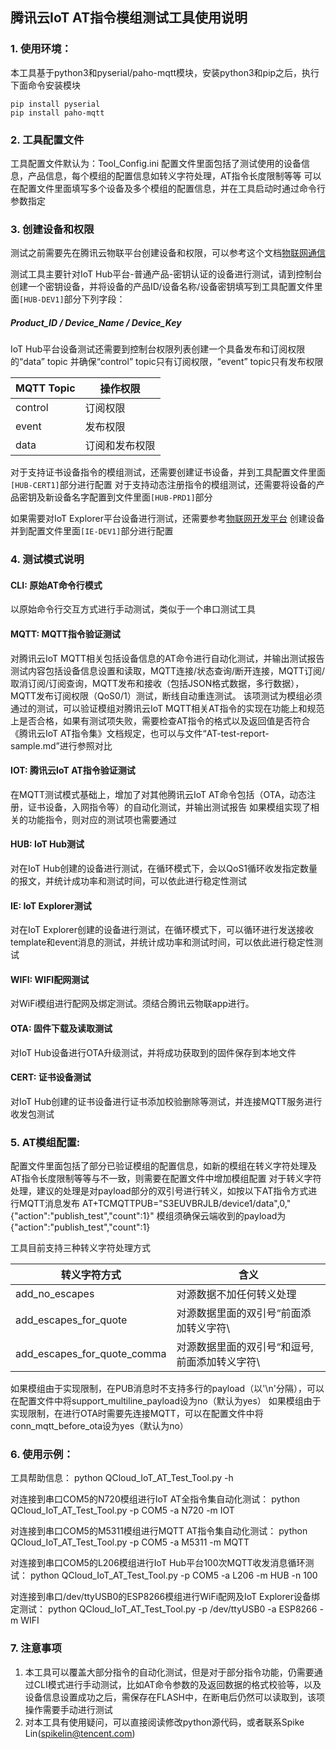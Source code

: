 ## 腾讯云IoT AT指令模组测试工具使用说明

### 1. 使用环境：
本工具基于python3和pyserial/paho-mqtt模块，安装python3和pip之后，执行下面命令安装模块
```
pip install pyserial
pip install paho-mqtt
```

### 2. 工具配置文件
工具配置文件默认为：Tool_Config.ini
配置文件里面包括了测试使用的设备信息，产品信息，每个模组的配置信息如转义字符处理，AT指令长度限制等等
可以在配置文件里面填写多个设备及多个模组的配置信息，并在工具启动时通过命令行参数指定

### 3. 创建设备和权限
测试之前需要先在腾讯云物联平台创建设备和权限，可以参考这个文档[物联网通信](https://github.com/tencentyun/qcloud-iot-sdk-embedded-c/blob/master/docs/%E7%89%A9%E8%81%94%E7%BD%91%E9%80%9A%E4%BF%A1%E5%B9%B3%E5%8F%B0.md)

测试工具主要针对IoT Hub平台-普通产品-密钥认证的设备进行测试，请到控制台创建一个密钥设备，并将设备的产品ID/设备名称/设备密钥填写到工具配置文件里面`[HUB-DEV1]`部分下列字段：

##### Product_ID / Device_Name / Device_Key

IoT Hub平台设备测试还需要到控制台权限列表创建一个具备发布和订阅权限的“data” topic
并确保“control” topic只有订阅权限，“event” topic只有发布权限

| MQTT Topic       | 操作权限                                  |
| ---------------- | --------------------------------------- |
| control          | 订阅权限 |
| event            | 发布权限 |
| data             | 订阅和发布权限 |

对于支持证书设备指令的模组测试，还需要创建证书设备，并到工具配置文件里面`[HUB-CERT1]`部分进行配置
对于支持动态注册指令的模组测试，还需要将设备的产品密钥及新设备名字配置到文件里面`[HUB-PRD1]`部分

如果需要对IoT Explorer平台设备进行测试，还需要参考[物联网开发平台](https://github.com/tencentyun/qcloud-iot-sdk-embedded-c/blob/master/docs/%E7%89%A9%E8%81%94%E7%BD%91%E5%BC%80%E5%8F%91%E5%B9%B3%E5%8F%B0.md) 创建设备并到配置文件里面`[IE-DEV1]`部分进行配置

### 4. 测试模式说明
#### CLI: 原始AT命令行模式
以原始命令行交互方式进行手动测试，类似于一个串口测试工具

#### MQTT: MQTT指令验证测试
对腾讯云IoT MQTT相关包括设备信息的AT命令进行自动化测试，并输出测试报告
测试内容包括设备信息设置和读取，MQTT连接/状态查询/断开连接，MQTT订阅/取消订阅/订阅查询，MQTT发布和接收（包括JSON格式数据，多行数据），MQTT发布订阅权限（QoS0/1）测试，断线自动重连测试。
该项测试为模组必须通过的测试，可以验证模组对腾讯云IoT MQTT相关AT指令的实现在功能上和规范上是否合格，如果有测试项失败，需要检查AT指令的格式以及返回值是否符合《腾讯云IoT AT指令集》文档规定，也可以与文件“AT-test-report-sample.md”进行参照对比

#### IOT: 腾讯云IoT AT指令验证测试
在MQTT测试模式基础上，增加了对其他腾讯云IoT AT命令包括（OTA，动态注册，证书设备，入网指令等）的自动化测试，并输出测试报告
如果模组实现了相关的功能指令，则对应的测试项也需要通过

#### HUB: IoT Hub测试
对在IoT Hub创建的设备进行测试，在循环模式下，会以QoS1循环收发指定数量的报文，并统计成功率和测试时间，可以依此进行稳定性测试

#### IE: IoT Explorer测试
对在IoT Explorer创建的设备进行测试，在循环模式下，可以循环进行发送接收template和event消息的测试，并统计成功率和测试时间，可以依此进行稳定性测试

#### WIFI: WIFI配网测试
对WiFi模组进行配网及绑定测试。须结合腾讯云物联app进行。

#### OTA: 固件下载及读取测试
对IoT Hub设备进行OTA升级测试，并将成功获取到的固件保存到本地文件

#### CERT: 证书设备测试
对IoT Hub创建的证书设备进行证书添加校验删除等测试，并连接MQTT服务进行收发包测试

### 5. AT模组配置:
配置文件里面包括了部分已验证模组的配置信息，如新的模组在转义字符处理及AT指令长度限制等等与不一致，则需要在配置文件中增加模组配置
对于转义字符处理，建议的处理是对payload部分的双引号进行转义，如按以下AT指令方式进行MQTT消息发布
AT+TCMQTTPUB="S3EUVBRJLB/device1/data",0,"{\"action\":\"publish_test\",\"count\":1}"
模组须确保云端收到的payload为{"action":"publish_test","count":1}

工具目前支持三种转义字符处理方式

| 转义字符方式                   | 含义                                          |
| --------------------------- | --------------------------------------------- |
| add_no_escapes              | 对源数据不加任何转义处理 |
| add_escapes_for_quote       | 对源数据里面的双引号“前面添加转义字符\ |
| add_escapes_for_quote_comma | 对源数据里面的双引号“和逗号,前面添加转义字符\ |

如果模组由于实现限制，在PUB消息时不支持多行的payload（以'\n'分隔），可以在配置文件中将support_multiline_payload设为no（默认为yes）
如果模组由于实现限制，在进行OTA时需要先连接MQTT，可以在配置文件中将conn_mqtt_before_ota设为yes（默认为no）

### 6. 使用示例：
工具帮助信息：
  python QCloud_IoT_AT_Test_Tool.py -h

对连接到串口COM5的N720模组进行IoT AT全指令集自动化测试：
  python QCloud_IoT_AT_Test_Tool.py -p COM5 -a N720 -m IOT

对连接到串口COM5的M5311模组进行MQTT AT指令集自动化测试：
  python QCloud_IoT_AT_Test_Tool.py -p COM5 -a M5311 -m MQTT  

对连接到串口COM5的L206模组进行IoT Hub平台100次MQTT收发消息循环测试：
  python QCloud_IoT_AT_Test_Tool.py -p COM5 -a L206 -m HUB -n 100

对连接到串口/dev/ttyUSB0的ESP8266模组进行WiFi配网及IoT Explorer设备绑定测试：
  python QCloud_IoT_AT_Test_Tool.py -p /dev/ttyUSB0 -a ESP8266 -m WIFI

### 7. 注意事项
1. 本工具可以覆盖大部分指令的自动化测试，但是对于部分指令功能，仍需要通过CLI模式进行手动测试，比如AT命令参数的及返回数据的格式校验等，以及设备信息设置成功之后，需保存在FLASH中，在断电后仍然可以读取到，该项操作需要手动进行测试
2. 对本工具有使用疑问，可以直接阅读修改python源代码，或者联系Spike Lin(spikelin@tencent.com)